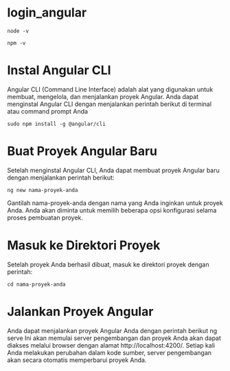 # login_angular

    node -v
    
    npm -v

# Instal Angular CLI
Angular CLI (Command Line Interface) adalah alat yang digunakan untuk membuat, mengelola, dan menjalankan proyek Angular. Anda dapat menginstal Angular CLI dengan menjalankan perintah berikut di terminal atau command prompt Anda

    sudo npm install -g @angular/cli

# Buat Proyek Angular Baru
Setelah menginstal Angular CLI, Anda dapat membuat proyek Angular baru dengan menjalankan perintah berikut:

    ng new nama-proyek-anda

Gantilah nama-proyek-anda dengan nama yang Anda inginkan untuk proyek Anda. Anda akan diminta untuk memilih beberapa opsi konfigurasi selama proses pembuatan proyek.

# Masuk ke Direktori Proyek
Setelah proyek Anda berhasil dibuat, masuk ke direktori proyek dengan perintah:

    cd nama-proyek-anda

# Jalankan Proyek Angular
Anda dapat menjalankan proyek Angular Anda dengan perintah berikut
    ng serve
Ini akan memulai server pengembangan dan proyek Anda akan dapat diakses melalui browser dengan alamat http://localhost:4200/. Setiap kali Anda melakukan perubahan dalam kode sumber, server pengembangan akan secara otomatis memperbarui proyek Anda.

